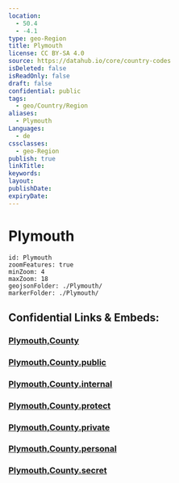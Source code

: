 ```yaml
---
location:
  - 50.4
  - -4.1
type: geo-Region
title: Plymouth
license: CC BY-SA 4.0
source: https://datahub.io/core/country-codes
isDeleted: false
isReadOnly: false
draft: false
confidential: public
tags:
  - geo/Country/Region
aliases:
  - Plymouth
Languages:
  - de
cssclasses:
  - geo-Region
publish: true
linkTitle:
keywords:
layout:
publishDate:
expiryDate:
---
```


# Plymouth

```leaflet
id: Plymouth
zoomFeatures: true 
minZoom: 4 
maxZoom: 18
geojsonFolder: ./Plymouth/
markerFolder: ./Plymouth/
```


## Confidential Links & Embeds: 

### [Plymouth,County](/_Standards/Earth/Continent/Europe/Europe~North/UK/England/Regions~England/South_West_England/Plymouth,County.md) 

### [Plymouth,County.public](/_public/Earth/Continent/Europe/Europe~North/UK/England/Regions~England/South_West_England/Plymouth,County.public.md) 

### [Plymouth,County.internal](/_internal/Earth/Continent/Europe/Europe~North/UK/England/Regions~England/South_West_England/Plymouth,County.internal.md) 

### [Plymouth,County.protect](/_protect/Earth/Continent/Europe/Europe~North/UK/England/Regions~England/South_West_England/Plymouth,County.protect.md) 

### [Plymouth,County.private](/_private/Earth/Continent/Europe/Europe~North/UK/England/Regions~England/South_West_England/Plymouth,County.private.md) 

### [Plymouth,County.personal](/_personal/Earth/Continent/Europe/Europe~North/UK/England/Regions~England/South_West_England/Plymouth,County.personal.md) 

### [Plymouth,County.secret](/_secret/Earth/Continent/Europe/Europe~North/UK/England/Regions~England/South_West_England/Plymouth,County.secret.md)

